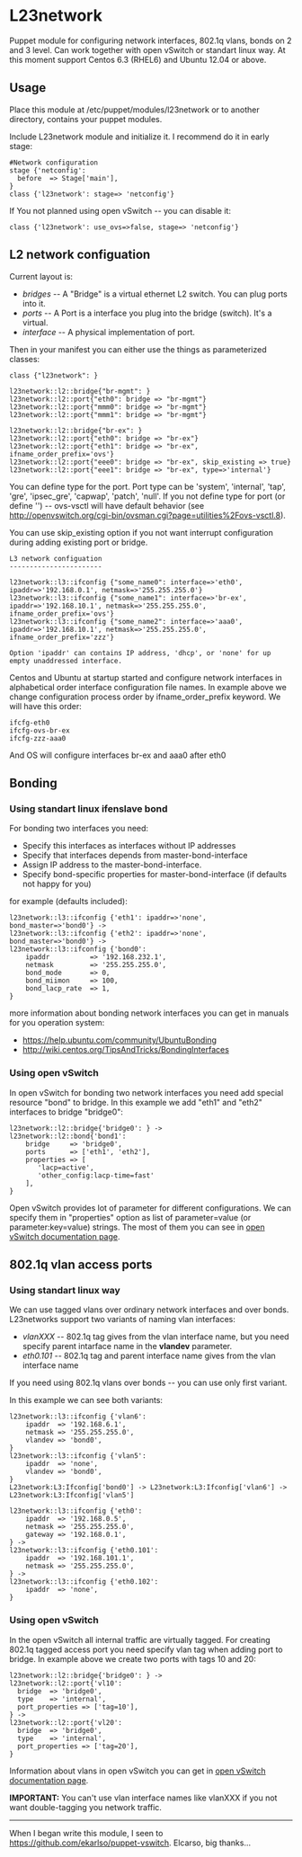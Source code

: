 L23network
==========
Puppet module for configuring network interfaces, 802.1q vlans, bonds on 2 and 3 level. Can work together with open vSwitch or standart linux way.  At this moment support Centos 6.3 (RHEL6) and Ubuntu 12.04 or above.


Usage
-----
Place this module at /etc/puppet/modules/l23network or to another directory, contains your puppet modules.

Include L23network module and initialize it. I recommend do it in early stage:

    #Network configuration
    stage {'netconfig':
      before  => Stage['main'],
    }
    class {'l23network': stage=> 'netconfig'}

If You not planned using open vSwitch -- you can disable it:

    class {'l23network': use_ovs=>false, stage=> 'netconfig'}


L2 network configuation
-----------------------

Current layout is:
* *bridges* -- A "Bridge" is a virtual ethernet L2 switch. You can plug ports into it.
* *ports* -- A Port is a interface you plug into the bridge (switch). It's a virtual.
* *interface* -- A physical implementation of port.

Then in your manifest you can either use the things as parameterized classes:

    class {"l23network": }
    
    l23network::l2::bridge{"br-mgmt": }
    l23network::l2::port{"eth0": bridge => "br-mgmt"}
    l23network::l2::port{"mmm0": bridge => "br-mgmt"}
    l23network::l2::port{"mmm1": bridge => "br-mgmt"}
    
    l23network::l2::bridge{"br-ex": }
    l23network::l2::port{"eth0": bridge => "br-ex"}
    l23network::l2::port{"eth1": bridge => "br-ex", ifname_order_prefix='ovs'}
    l23network::l2::port{"eee0": bridge => "br-ex", skip_existing => true}
    l23network::l2::port{"eee1": bridge => "br-ex", type=>'internal'}

You can define type for the port. Port type can be
'system', 'internal', 'tap', 'gre', 'ipsec_gre', 'capwap', 'patch', 'null'.
If you not define type for port (or define '') -- ovs-vsctl will have default behavior 
(see http://openvswitch.org/cgi-bin/ovsman.cgi?page=utilities%2Fovs-vsctl.8).

You can use skip_existing option if you not want interrupt configuration during adding existing port or bridge.

    L3 network configuation
    -----------------------
    
    l23network::l3::ifconfig {"some_name0": interface=>'eth0', ipaddr=>'192.168.0.1', netmask=>'255.255.255.0'}
    l23network::l3::ifconfig {"some_name1": interface=>'br-ex', ipaddr=>'192.168.10.1', netmask=>'255.255.255.0', ifname_order_prefix='ovs'}
    l23network::l3::ifconfig {"some_name2": interface=>'aaa0', ipaddr=>'192.168.10.1', netmask=>'255.255.255.0', ifname_order_prefix='zzz'}
    
    Option 'ipaddr' can contains IP address, 'dhcp', or 'none' for up empty unaddressed interface.

Centos and Ubuntu at startup started and configure network interfaces in alphabetical order interface configuration file names. In example above we change configuration process order by ifname_order_prefix keyword. We will have this order:

    ifcfg-eth0
    ifcfg-ovs-br-ex
    ifcfg-zzz-aaa0

And OS will configure interfaces br-ex and aaa0 after eth0

Bonding
-------
### Using standart linux ifenslave bond
For bonding two interfaces you need:
* Specify this interfaces as interfaces without IP addresses
* Specify that interfaces depends from master-bond-interface
* Assign IP address to the master-bond-interface.
* Specify bond-specific properties for master-bond-interface (if defaults not happy for you)

for example (defaults included):   

    l23network::l3::ifconfig {'eth1': ipaddr=>'none', bond_master=>'bond0'} ->
    l23network::l3::ifconfig {'eth2': ipaddr=>'none', bond_master=>'bond0'} ->
    l23network::l3::ifconfig {'bond0':
        ipaddr          => '192.168.232.1',
        netmask         => '255.255.255.0',
        bond_mode       => 0,
        bond_miimon     => 100,
        bond_lacp_rate  => 1,
    }


more information about bonding network interfaces you can get in manuals for you operation system:
* https://help.ubuntu.com/community/UbuntuBonding
* http://wiki.centos.org/TipsAndTricks/BondingInterfaces

### Using open vSwitch
In open vSwitch for bonding two network interfaces you need add special resource "bond" to bridge. 
In this example we add "eth1" and "eth2" interfaces to bridge "bridge0":

    l23network::l2::bridge{'bridge0': } ->
    l23network::l2::bond{'bond1':
        bridge     => 'bridge0',
        ports      => ['eth1', 'eth2'],
        properties => [
           'lacp=active',
           'other_config:lacp-time=fast'
        ],
    }

Open vSwitch provides lot of parameter for different configurations. 
We can specify them in "properties" option as list of parameter=value 
(or parameter:key=value) strings.
The most of them you can see in [open vSwitch documentation page](http://openvswitch.org/support/).

802.1q vlan access ports
------------------------
### Using standart linux way
We can use tagged vlans over ordinary network interfaces and over bonds. 
L23networks support two variants of naming vlan interfaces:
* *vlanXXX* -- 802.1q tag gives from the vlan interface name, but you need specify 
parent intarface name in the **vlandev** parameter.
* *eth0.101* -- 802.1q tag and parent interface name gives from the vlan interface name

If you need using 802.1q vlans over bonds -- you can use only first variant.

In this example we can see both variants:

    l23network::l3::ifconfig {'vlan6':
        ipaddr  => '192.168.6.1',
        netmask => '255.255.255.0',
        vlandev => 'bond0',
    } 
    l23network::l3::ifconfig {'vlan5': 
        ipaddr  => 'none',
        vlandev => 'bond0',
    } 
    L23network:L3:Ifconfig['bond0'] -> L23network:L3:Ifconfig['vlan6'] -> L23network:L3:Ifconfig['vlan5']

    l23network::l3::ifconfig {'eth0':
        ipaddr  => '192.168.0.5',
        netmask => '255.255.255.0',
        gateway => '192.168.0.1',
    } ->
    l23network::l3::ifconfig {'eth0.101':
        ipaddr  => '192.168.101.1',
        netmask => '255.255.255.0',
    } ->
    l23network::l3::ifconfig {'eth0.102':
        ipaddr  => 'none',    
    } 

### Using open vSwitch
In the open vSwitch all internal traffic are virtually tagged.
For creating 802.1q tagged access port you need specify vlan tag when adding port to bridge. 
In example above we create two ports with tags 10 and 20:

    l23network::l2::bridge{'bridge0': } ->
    l23network::l2::port{'vl10':
      bridge  => 'bridge0',
      type    => 'internal',
      port_properties => ['tag=10'],
    } ->
    l23network::l2::port{'vl20':
      bridge  => 'bridge0',
      type    => 'internal',
      port_properties => ['tag=20'],
    }
    
Information about vlans in open vSwitch you can get in [open vSwitch documentation page](http://openvswitch.org/support/config-cookbooks/vlan-configuration-cookbook/).

**IMPORTANT:** You can't use vlan interface names like vlanXXX if you not want double-tagging you network traffic.

---
When I began write this module, I seen to https://github.com/ekarlso/puppet-vswitch. Elcarso, big thanks...
